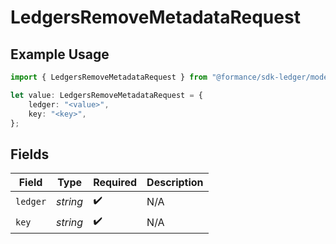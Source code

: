 # LedgersRemoveMetadataRequest

## Example Usage

```typescript
import { LedgersRemoveMetadataRequest } from "@formance/sdk-ledger/models/operations";

let value: LedgersRemoveMetadataRequest = {
    ledger: "<value>",
    key: "<key>",
};
```

## Fields

| Field              | Type               | Required           | Description        |
| ------------------ | ------------------ | ------------------ | ------------------ |
| `ledger`           | *string*           | :heavy_check_mark: | N/A                |
| `key`              | *string*           | :heavy_check_mark: | N/A                |